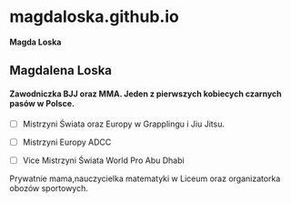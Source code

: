 # magdaloska.github.io

**Magda Loska**

## Magdalena Loska

#### Zawodniczka BJJ oraz MMA. Jeden z pierwszych kobiecych czarnych pasów w Polsce. 

 - [ ] Mistrzyni Świata oraz Europy w Grapplingu i Jiu Jitsu.
 
 - [ ] Mistrzyni Europy ADCC
 
 - [ ] Vice Mistrzyni Świata World Pro Abu Dhabi 
 
 Prywatnie mama,nauczycielka matematyki w Liceum oraz organizatorka obozów sportowych. 
